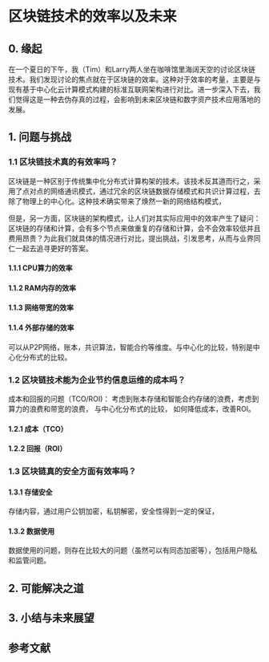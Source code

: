 # 区块链技术的效率以及未来


## 0. 缘起
在一个夏日的下午，我（Tim）和Larry两人坐在咖啡馆里海阔天空的讨论区块链技术。我们发现讨论的焦点就在于区块链的效率。这种对于效率的考量，主要是与现有基于中心化云计算模式构建的标准互联网架构进行对比。进一步深入下去，我们觉得这是一种去伪存真的过程，会影响到未来区块链和数字资产技术应用落地的发展。

## 1. 问题与挑战

### 1.1 区块链技术真的有效率吗？

区块链是一种区别于传统集中化分布式计算构架的技术。该技术反其道而行之，采用了点对点的网络通讯模式，通过冗余的区块链数据存储模式和共识计算过程，去除了物理上的中心化。这种技术确实带来了焕然一新的网络结构模式，

但是，另一方面，区块链的架构模式，让人们对其实际应用中的效率产生了疑问： 区块链的存储和计算，会有多个节点来做重复的存储和计算，会不会效率较低并且费用昂贵？为此我们就具体的情况进行对比，提出挑战，引发思考，从而与业界同仁一起去追寻更好的答案。

#### 1.1.1 CPU算力的效率 

#### 1.1.2 RAM内存的效率

#### 1.1.3 网络带宽的效率

#### 1.1.4 外部存储的效率

可以从P2P网络，账本，共识算法，智能合约等维度。与中心化的比较，特别是中心化分布式的比较。

### 1.2 区块链技术能为企业节约信息运维的成本吗？

成本和回报的问题（TCO/ROI)： 考虑到账本存储和智能合约存储的浪费，考虑到算力的浪费和带宽的浪费， 与中心化分布式的比较， 如何降低成本，改善ROI。

#### 1.2.1 成本（TCO） 

#### 1.2.2 回报（ROI）

### 1.3 区块链真的安全方面有效率吗？

#### 1.3.1 存储安全
存储内容，通过用户公钥加密，私钥解密，安全性得到一定的保证， 

#### 1.3.2 数据使用

数据使用的问题，则存在比较大的问题（虽然可以有同态加密等），包括用户隐私和监管问题。

## 2. 可能解决之道

## 3. 小结与未来展望

## 参考文献

